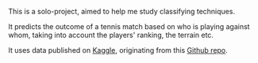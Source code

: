 This is a solo-project, aimed to help me study classifying techniques.

It predicts the outcome of a tennis match based on who is playing against whom,
taking into account the players' ranking, the terrain etc.

It uses data published on [Kaggle](https://www.kaggle.com/datasets/guillemservera/tennis),
originating from this [Github repo](https://github.com/JeffSackmann/tennis_atp).
